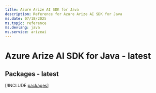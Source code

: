 ```yaml
---
title: Azure Arize AI SDK for Java
description: Reference for Azure Arize AI SDK for Java
ms.date: 07/18/2025
ms.topic: reference
ms.devlang: java
ms.service: arizeai
---
```

# Azure Arize AI SDK for Java - latest
## Packages - latest
[!INCLUDE [packages](arize-ai-index.md)]
